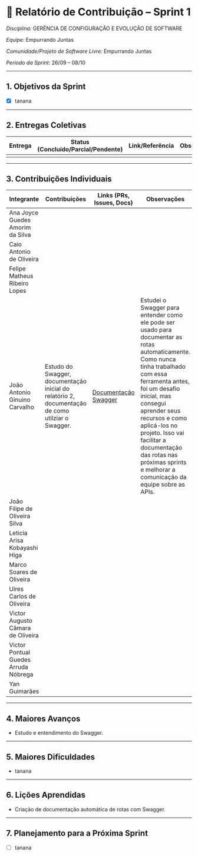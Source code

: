# 📝 Relatório de Contribuição – Sprint 1

*Disciplina:* GERÊNCIA DE CONFIGURAÇÃO E EVOLUÇÃO DE SOFTWARE

*Equipe:* Empurrando Juntas

*Comunidade/Projeto de Software Livre:* Empurrando Juntas

*Período da Sprint:* 26/09 – 08/10

---

## 1. Objetivos da Sprint

- [x] tanana

---

## 2. Entregas Coletivas

| Entrega                            | Status (Concluído/Parcial/Pendente) | Link/Referência                           | Observações           |
|------------------------------------|-------------------------------------|-------------------------------------------|-----------------------|
|                                    |                                     |                                           |                       |

---

## 3. Contribuições Individuais

| Integrante                           | Contribuições                                                                                    | Links (PRs, Issues, Docs)                                              | Observações                                                                                                                                                                                                                                                                                                                                                           |
|--------------------------------------|--------------------------------------------------------------------------------------------------|------------------------------------------------------------------------|-----------------------------------------------------------------------------------------------------------------------------------------------------------------------------------------------------------------------------------------------------------------------------------------------------------------------------------------------------------------------|
| Ana Joyce Guedes Amorim da Silva     |                                                                                                  |                                                                        |                                                                                                                                                                                                                                                                                                                                                                       |
| Caio Antonio de Oliveira             |                                                                                                  |                                                                        |                                                                                                                                                                                                                                                                                                                                                                       |
| Felipe Matheus Ribeiro Lopes         |                                                                                                  |                                                                        |                                                                                                                                                                                                                                                                                                                                                                       |
| João Antonio Ginuino Carvalho        | Estudo do Swagger, documentação inicial do relatório 2, documentação de como utilziar o Swagger. | [Documentação Swagger](https://gces-ej.github.io/docs/#/notes/Swagger) | Estudei o Swagger para entender como ele pode ser usado para documentar as rotas automaticamente. Como nunca tinha trabalhado com essa ferramenta antes, foi um desafio inicial, mas consegui aprender seus recursos e como aplicá-los no projeto. Isso vai facilitar a documentação das rotas nas próximas sprints e melhorar a comunicação da equipe sobre as APIs. |
| João Filipe de Oliveira Silva        |                                                                                                  |                                                                        |                                                                                                                                                                                                                                                                                                                                                                       |
| Leticia Arisa Kobayashi Higa         |                                                                                                  |                                                                        |                                                                                                                                                                                                                                                                                                                                                                       |
| Marco Soares de Oliveira             |                                                                                                  |                                                                        |                                                                                                                                                                                                                                                                                                                                                                       |
| Uires Carlos de Oliveira             |                                                                                                  |                                                                        |                                                                                                                                                                                                                                                                                                                                                                       |
| Victor Augusto Câmara de Oliveira    |                                                                                                  |                                                                        |                                                                                                                                                                                                                                                                                                                                                                       |
| Victor Pontual Guedes Arruda Nóbrega |                                                                                                  |                                                                        |                                                                                                                                                                                                                                                                                                                                                                       |
| Yan Guimarães                        |                                                                                                  |                                                                        |                                                                                                                                                                                                                                                                                                                                                                       |

---

## 4. Maiores Avanços

- Estudo e entendimento do Swagger.

---

## 5. Maiores Dificuldades

- tanana

---

## 6. Lições Aprendidas

* Criação de documentação automática de rotas com Swagger.

---

## 7. Planejamento para a Próxima Sprint

* [ ] tanana
